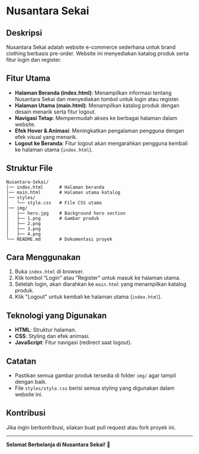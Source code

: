 # Nusantara Sekai

## Deskripsi
Nusantara Sekai adalah website e-commerce sederhana untuk brand clothing berbasis pre-order. Website ini menyediakan katalog produk serta fitur login dan register.

## Fitur Utama
- **Halaman Beranda (index.html)**: Menampilkan informasi tentang Nusantara Sekai dan menyediakan tombol untuk login atau register.
- **Halaman Utama (main.html)**: Menampilkan katalog produk dengan desain menarik serta fitur logout.
- **Navigasi Tetap**: Mempermudah akses ke berbagai halaman dalam website.
- **Efek Hover & Animasi**: Meningkatkan pengalaman pengguna dengan efek visual yang menarik.
- **Logout ke Beranda**: Fitur logout akan mengarahkan pengguna kembali ke halaman utama (`index.html`).

## Struktur File
```
Nusantara-Sekai/
│── index.html      # Halaman beranda
│── main.html       # Halaman utama katalog
│── styles/
│   └── style.css   # File CSS utama
│── img/
│   ├── hero.jpg    # Background hero section
│   ├── 1.png       # Gambar produk
│   ├── 2.png
│   ├── 3.png
│   ├── 4.png
└── README.md       # Dokumentasi proyek
```

## Cara Menggunakan
1. Buka `index.html` di browser.
2. Klik tombol "Login" atau "Register" untuk masuk ke halaman utama.
3. Setelah login, akan diarahkan ke `main.html` yang menampilkan katalog produk.
4. Klik "Logout" untuk kembali ke halaman utama (`index.html`).

## Teknologi yang Digunakan
- **HTML**: Struktur halaman.
- **CSS**: Styling dan efek animasi.
- **JavaScript**: Fitur navigasi (redirect saat logout).

## Catatan
- Pastikan semua gambar produk tersedia di folder `img/` agar tampil dengan baik.
- File `styles/style.css` berisi semua styling yang digunakan dalam website ini.

## Kontribusi
Jika ingin berkontribusi, silakan buat pull request atau fork proyek ini.

---
**Selamat Berbelanja di Nusantara Sekai!** 🎉
